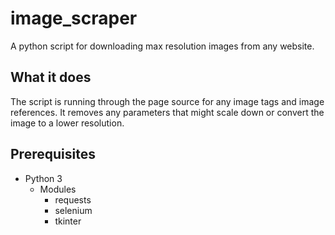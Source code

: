 # image_scraper
A python script for downloading max resolution images from any website.

## What it does
The script is running through the page source for any image tags and image references. It removes any parameters that might scale down or convert the image to a lower resolution.

## Prerequisites
- Python 3
  - Modules
    -  requests
    -  selenium
    -  tkinter

##
